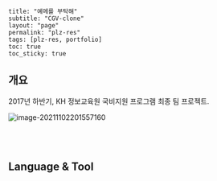 ```
title: "예메를 부탁해"
subtitle: "CGV-clone"
layout: "page"
permalink: "plz-res"
tags: [plz-res, portfolio]
toc: true
toc_sticky: true
```



## 개요

2017년 하반기, KH 정보교육원 국비지원 프로그램 최종 팀 프로젝트.

![image-20211102201557160](C:\Users\Jun\AppData\Roaming\Typora\typora-user-images\image-20211102201557160.png)

<br>

<br>



## Language & Tool

